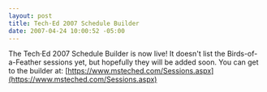 ```yaml
---
layout: post
title: Tech·Ed 2007 Schedule Builder
date: 2007-04-24 10:00:52 -05:00
---
```


The Tech·Ed 2007 Schedule Builder is now live! It doesn't list the Birds-of-a-Feather sessions yet, but hopefully they will be added soon. You can get to the builder at: [https://www.msteched.com/Sessions.aspx](https://www.msteched.com/Sessions.aspx)
